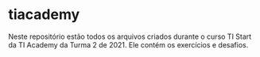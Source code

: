 # tiacademy

Neste repositório estão todos os arquivos criados durante o curso TI Start da TI Academy da Turma 2 de 2021. Ele contém os exercícios e desafios.
